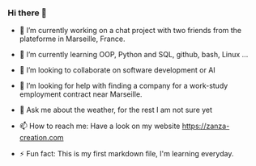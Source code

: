 ### Hi there 👋

<!--
**bruno-coulet/bruno-coulet** is a ✨ _special_ ✨ repository because its `README.md` (this file) appears on your GitHub profile.

Here are some ideas to get you started:
-->

- 🔭 I’m currently working on a chat project with two friends from the plateforme in Marseille, France.
- 🌱 I’m currently learning OOP, Python and SQL, github, bash, Linux ...
- 👯 I’m looking to collaborate on software development or AI
- 🤔 I’m looking for help with finding a company for a work-study employment contract near Marseille.
- 💬 Ask me about the weather, for the rest I am not sure yet
- 📫 How to reach me: Have a look on my website https://zanza-creation.com

- ⚡ Fun fact: This is my first markdown file, I'm learning everyday.

